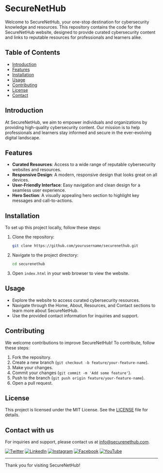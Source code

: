 # SecureNetHub

Welcome to SecureNetHub, your one-stop destination for cybersecurity knowledge and resources. This repository contains the code for the SecureNetHub website, designed to provide curated cybersecurity content and links to reputable resources for professionals and learners alike.

## Table of Contents

- [Introduction](#introduction)
- [Features](#features)
- [Installation](#installation)
- [Usage](#usage)
- [Contributing](#contributing)
- [License](#license)
- [Contact](#contact)

## Introduction

At SecureNetHub, we aim to empower individuals and organizations by providing high-quality cybersecurity content. Our mission is to help professionals and learners stay informed and secure in the ever-evolving digital landscape.

## Features

- **Curated Resources**: Access to a wide range of reputable cybersecurity websites and resources.
- **Responsive Design**: A modern, responsive design that looks great on all devices.
- **User-Friendly Interface**: Easy navigation and clean design for a seamless user experience.
- **Hero Section**: A visually appealing hero section to highlight key messages and call-to-actions.

## Installation

To set up this project locally, follow these steps:

1. Clone the repository:
    ```sh
    git clone https://github.com/yourusername/securenethub.git
    ```

2. Navigate to the project directory:
    ```sh
    cd securenethub
    ```

3. Open `index.html` in your web browser to view the website.

## Usage

- Explore the website to access curated cybersecurity resources.
- Navigate through the Home, About, Resources, and Contact sections to learn more about SecureNetHub.
- Use the provided contact information for inquiries and support.

## Contributing

We welcome contributions to improve SecureNetHub! To contribute, follow these steps:

1. Fork the repository.
2. Create a new branch (`git checkout -b feature/your-feature-name`).
3. Make your changes.
4. Commit your changes (`git commit -m 'Add some feature'`).
5. Push to the branch (`git push origin feature/your-feature-name`).
6. Open a pull request.

## License

This project is licensed under the MIT License. See the [LICENSE](LICENSE) file for details.

## Contact with us

For inquiries and support, please contact us at [info@securenethub.com](mailto:info@securenethub.com).

[![Twitter](https://img.shields.io/badge/Twitter-%231DA1F2.svg?style=for-the-badge&logo=twitter&logoColor=white)](https://twitter.com/YourTwitterHandle)
[![LinkedIn](https://img.shields.io/badge/LinkedIn-%230077B5.svg?style=for-the-badge&logo=linkedin&logoColor=white)](https://www.linkedin.com/in/YourLinkedInHandle)
[![Instagram](https://img.shields.io/badge/Instagram-%23E4405F.svg?style=for-the-badge&logo=instagram&logoColor=white)](https://www.instagram.com/YourInstagramHandle)
[![Facebook](https://img.shields.io/badge/Facebook-%231877F2.svg?style=for-the-badge&logo=facebook&logoColor=white)](https://www.facebook.com/YourFacebookHandle)
[![YouTube](https://img.shields.io/badge/YouTube-%23FF0000.svg?style=for-the-badge&logo=youtube&logoColor=white)](https://www.youtube.com/@thesecurenethub/)


---

Thank you for visiting SecureNetHub!
